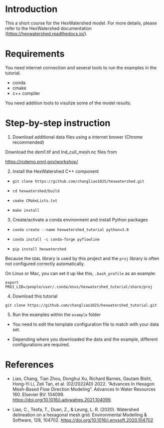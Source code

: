 # Introduction
This a short course for the HexWatershed model.
For more details, please refer to the HexWatershed documentation (https://hexwatershed.readthedocs.io/).

# Requirements

You need internet connection and several tools to run the examples in the tutorial.

- conda 
- cmake
- c++ compiler

You need addition tools to visulize some of the model results.

# Step-by-step instruction


1. Download additional data files using a internet brower (Chrome recommended)

Download the dem1.tif and lnd_cull_mesh.nc files from

https://rcdemo.pnnl.gov/workshop/

2. Install the HexWatershed C++ component

- `git clone https://github.com/changliao1025/hexwatershed.git`

- `cd hexwatershed/build`

- `cmake CMakeLists.txt`

- `make install`

3. Create/activate a conda environment and install Python packages

- `conda create --name hexwatershed_tutorial python=3.8`

- `conda install -c conda-forge pyflowline`

- `pip install hexwatershed`

Because the `GDAL` library is used by this project and the `proj` library is often not configured correctly automatically. 

On Linux or Mac, you can set it up like this, `.bash_profile` as an example:

`export PROJ_LIB=/people/user/.conda/envs/hexwatershed_tutorial/share/proj`

4. Download this tutorial

`git clone https://github.com/changliao1025/hexwatershed_tutorial.git`

5. Run the examples within the `example` folder

- You need to edit the template configuration file to match with your data set.

- Depending where you downloaded the data and the example, different configurations are required.


# References

* Liao, Chang, Tian Zhou, Donghui Xu, Richard Barnes, Gautam Bisht, Hong-Yi Li, Zeli Tan, et al. (02/2022AD) 2022. “Advances In Hexagon Mesh-Based Flow Direction Modeling”. Advances In Water Resources 160. Elsevier BV: 104099. 
https://doi.org/10.1016/j.advwatres.2021.104099.

* Liao, C., Tesfa, T., Duan, Z., & Leung, L. R. (2020). Watershed delineation on a hexagonal mesh grid. Environmental Modelling & Software, 128, 104702. https://doi.org/10.1016/j.envsoft.2020.104702